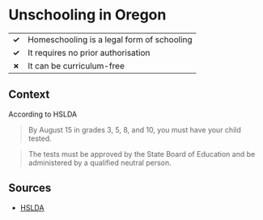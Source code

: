 # Unschooling in Oregon
| | |
|-|-|
| __✓__ | Homeschooling is a legal form of schooling |
| __✓__ | It requires no prior authorisation |
| __✗__ | It can be curriculum-free |

## Context

According to HSLDA

> By August 15 in grades 3, 5, 8, and 10, you must have your child tested.

> The tests must be approved by the State Board of Education and be administered by a qualified neutral person.
> 
## Sources

* [HSLDA](https://hslda.org/post/how-to-comply-with-oregon-s-homeschool-law)
